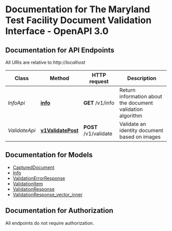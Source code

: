 # Documentation for The Maryland Test Facility Document Validation Interface - OpenAPI 3.0

<a name="documentation-for-api-endpoints"></a>
## Documentation for API Endpoints

All URIs are relative to *http://localhost*

| Class | Method | HTTP request | Description |
|------------ | ------------- | ------------- | -------------|
| *InfoApi* | [**info**](Apis/InfoApi.md#info) | **GET** /v1/info | Return information about the document validation algorithm |
| *ValidateApi* | [**v1ValidatePost**](Apis/ValidateApi.md#v1validatepost) | **POST** /v1/validate | Validate an identity document based on images |


<a name="documentation-for-models"></a>
## Documentation for Models

 - [CapturedDocument](./Models/CapturedDocument.md)
 - [Info](./Models/Info.md)
 - [ValidationErrorResponse](./Models/ValidationErrorResponse.md)
 - [ValidationItem](./Models/ValidationItem.md)
 - [ValidationResponse](./Models/ValidationResponse.md)
 - [ValidationResponse_vector_inner](./Models/ValidationResponse_vector_inner.md)


<a name="documentation-for-authorization"></a>
## Documentation for Authorization

All endpoints do not require authorization.
